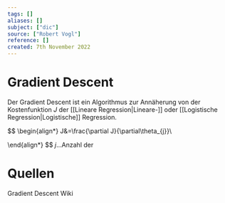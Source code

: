 ```yaml
---
tags: []
aliases: []
subject: ["dic"]
source: ["Robert Vogl"]
reference: []
created: 7th November 2022
---
```


# Gradient Descent
Der Gradient Descent ist ein Algorithmus zur Annäherung von der Kostenfunktion $J$ der [[Lineare Regression|Lineare-]] oder [[Logistische Regression|Logistische]] Regression.

$$
\begin{align*}
J&=\frac{\partial J}{\partial\theta_{j}}\\


\end{align*}
$$
$j\dots$Anzahl der 

# Quellen
Gradient Descent Wiki



